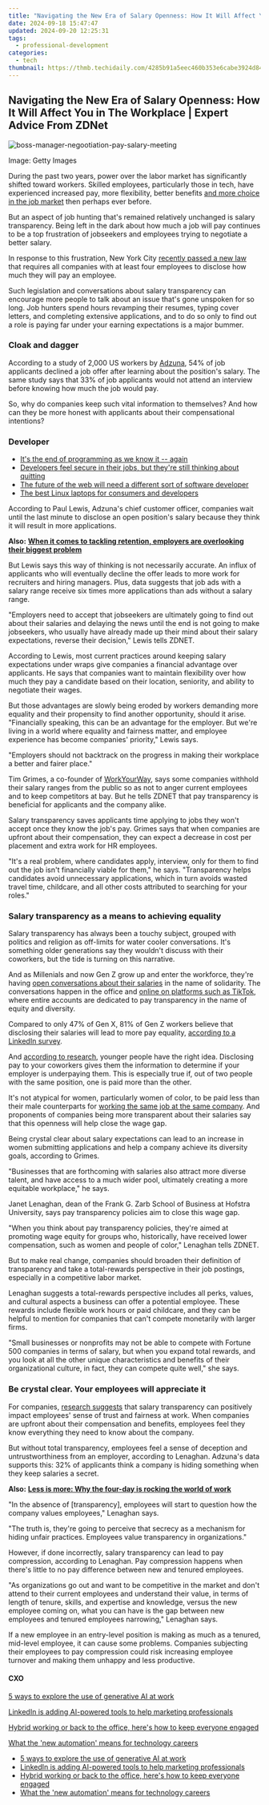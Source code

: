 ```yaml
---
title: "Navigating the New Era of Salary Openness: How It Will Affect You in The Workplace | Expert Advice From ZDNet"
date: 2024-09-18 15:47:47
updated: 2024-09-20 12:25:31
tags:
  - professional-development
categories:
  - tech
thumbnail: https://thmb.techidaily.com/4285b91a5eec460b353e6cabe3924d845457ea4dd57027d124c1eda481947485.jpg
---
```


## Navigating the New Era of Salary Openness: How It Will Affect You in The Workplace | Expert Advice From ZDNet

![boss-manager-negootiation-pay-salary-meeting](https://www.zdnet.com/a/img/resize/5ba9823931a5388dfd2cf4a07d3e714a2036706a/2022/08/10/c9fcf40e-fb9e-457d-a00a-2f7b6c924ae5/boss-manager-negootiation-pay-salary-meeting.jpg?auto=webp&precrop=2119,1191,x0,y102&width=1280)

Image: Getty Images

During the past two years, power over the labor market has significantly shifted toward workers. Skilled employees, particularly those in tech, have experienced increased pay, more flexibility, better benefits [and more choice in the job market](https://www.zdnet.com/article/feeling-burned-out-your-boss-is-probably-more-likely-to-quit-than-you-are/) then perhaps ever before.

But an aspect of job hunting that's remained relatively unchanged is salary transparency. Being left in the dark about how much a job will pay continues to be a top frustration of jobseekers and employees trying to negotiate a better salary.

In response to this frustration, New York City [recently passed a new law](https://www.reuters.com/legal/government/nyc-pay-disclosure-law-aimed-closing-wage-gaps-takes-effect-2022-11-01) that requires all companies with at least four employees to disclose how much they will pay an employee.

Such legislation and conversations about salary transparency can encourage more people to talk about an issue that's gone unspoken for so long. Job hunters spend hours revamping their resumes, typing cover letters, and completing extensive applications, and to do so only to find out a role is paying far under your earning expectations is a major bummer.

### Cloak and dagger

According to a study of 2,000 US workers by [Adzuna](https://www.adzuna.com/), 54% of job applicants declined a job offer after learning about the position's salary. The same study says that 33% of job applicants would not attend an interview before knowing how much the job would pay.

So, why do companies keep such vital information to themselves? And how can they be more honest with applicants about their compensational intentions?

### Developer

* [It's the end of programming as we know it -- again](https://www.zdnet.com/article/its-the-end-of-programming-as-we-know-it-again/)
* [Developers feel secure in their jobs, but they're still thinking about quitting](https://www.zdnet.com/article/developers-feel-secure-in-their-jobs-but-theyre-still-thinking-about-quitting/)
* [The future of the web will need a different sort of software developer](https://www.zdnet.com/article/the-future-of-the-web-will-need-a-different-sort-of-software-developer/)
* [The best Linux laptops for consumers and developers](https://www.zdnet.com/article/best-linux-laptop/)

According to Paul Lewis, Adzuna's chief customer officer, companies wait until the last minute to disclose an open position's salary because they think it will result in more applications. 

**Also:** [**When it comes to tackling retention, employers are overlooking their biggest problem**](https://www.zdnet.com/education/professional-development/when-it-comes-to-tackling-retention-employers-are-overlooking-their-biggest-problem/)

But Lewis says this way of thinking is not necessarily accurate. An influx of applicants who will eventually decline the offer leads to more work for recruiters and hiring managers. Plus, data suggests that job ads with a salary range receive six times more applications than ads without a salary range.

"Employers need to accept that jobseekers are ultimately going to find out about their salaries and delaying the news until the end is not going to make jobseekers, who usually have already made up their mind about their salary expectations, reverse their decision," Lewis tells ZDNET.

According to Lewis, most current practices around keeping salary expectations under wraps give companies a financial advantage over applicants. He says that companies want to maintain flexibility over how much they pay a candidate based on their location, seniority, and ability to negotiate their wages.

But those advantages are slowly being eroded by workers demanding more equality and their propensity to find another opportunity, should it arise. "Financially speaking, this can be an advantage for the employer. But we're living in a world where equality and fairness matter, and employee experience has become companies' priority," Lewis says. 

"Employers should not backtrack on the progress in making their workplace a better and fairer place."

Tim Grimes, a co-founder of [WorkYourWay](https://www.workyourway.com/), says some companies withhold their salary ranges from the public so as not to anger current employees and to keep competitors at bay. But he tells ZDNET that pay transparency is beneficial for applicants and the company alike.

Salary transparency saves applicants time applying to jobs they won't accept once they know the job's pay. Grimes says that when companies are upfront about their compensation, they can expect a decrease in cost per placement and extra work for HR employees. 

"It's a real problem, where candidates apply, interview, only for them to find out the job isn't financially viable for them," he says. "Transparency helps candidates avoid unnecessary applications, which in turn avoids wasted travel time, childcare, and all other costs attributed to searching for your roles."

### Salary transparency as a means to achieving equality

Salary transparency has always been a touchy subject, grouped with politics and religion as off-limits for water cooler conversations. It's something older generations say they wouldn't discuss with their coworkers, but the tide is turning on this narrative.

And as Millenials and now Gen Z grow up and enter the workforce, they're having [open conversations about their salaries](https://www.fox43.com/article/money/personal-finance/salary-transparency-younger-generations-money-smart/521-f5dec1ef-8b54-4b68-b750-0450d83746db) in the name of solidarity. The conversations happen in the office and [online on platforms such as TikTok](https://www.tiktok.com/@salarytransparentstreet), where entire accounts are dedicated to pay transparency in the name of equity and diversity.

Compared to only 47% of Gen X, 81% of Gen Z workers believe that disclosing their salaries will lead to more pay equality, [according to a LinkedIn survey](https://www.linkedin.com/pulse/boomers-hate-talk-pay-81-gen-z-welcomes-full-candor-george-anders/).

And [according to research](https://hbr.org/2022/08/research-the-unintended-consequences-of-pay-transparency#:~:text=Finally%2C%20studies%20indicate%20that%2C%20at,to%20boost%20individual%20task%20performance.), younger people have the right idea. Disclosing pay to your coworkers gives them the information to determine if your employer is underpaying them. This is especially true if, out of two people with the same position, one is paid more than the other.

It's not atypical for women, particularly women of color, to be paid less than their male counterparts for [working the same job at the same company](https://www.zdnet.com/education/professional-development/tech-jobs-men-are-still-most-likely-to-get-interviews-says-report/). And proponents of companies being more transparent about their salaries say that this openness will help close the wage gap. 

Being crystal clear about salary expectations can lead to an increase in women submitting applications and help a company achieve its diversity goals, according to Grimes.

"Businesses that are forthcoming with salaries also attract more diverse talent, and have access to a much wider pool, ultimately creating a more equitable workplace," he says.

Janet Lenaghan, dean of the Frank G. Zarb School of Business at Hofstra University, says pay transparency policies aim to close this wage gap. 

"When you think about pay transparency policies, they're aimed at promoting wage equity for groups who, historically, have received lower compensation, such as women and people of color," Lenaghan tells ZDNET.

But to make real change, companies should broaden their definition of transparency and take a total-rewards perspective in their job postings, especially in a competitive labor market.

Lenaghan suggests a total-rewards perspective includes all perks, values, and cultural aspects a business can offer a potential employee. These rewards include flexible work hours or paid childcare, and they can be helpful to mention for companies that can't compete monetarily with larger firms.

"Small businesses or nonprofits may not be able to compete with Fortune 500 companies in terms of salary, but when you expand total rewards, and you look at all the other unique characteristics and benefits of their organizational culture, in fact, they can compete quite well," she says.

### Be crystal clear. Your employees will appreciate it

For companies, [research suggests](https://hbr.org/2022/08/research-the-unintended-consequences-of-pay-transparency) that salary transparency can positively impact employees' sense of trust and fairness at work. When companies are upfront about their compensation and benefits, employees feel they know everything they need to know about the company.

But without total transparency, employees feel a sense of deception and untrustworthiness from an employer, according to Lenaghan. Adzuna's data supports this: 32% of applicants think a company is hiding something when they keep salaries a secret. 

**Also:** [**Less is more: Why the four-day is rocking the world of work**](https://www.zdnet.com/in-depth/innovation/less-is-more-why-the-four-day-week-rocking-the-world-of-work/)

"In the absence of \[transparency\], employees will start to question how the company values employees," Lenaghan says. 

"The truth is, they're going to perceive that secrecy as a mechanism for hiding unfair practices. Employees value transparency in organizations."

However, if done incorrectly, salary transparency can lead to pay compression, according to Lenaghan. Pay compression happens when there's little to no pay difference between new and tenured employees.

"As organizations go out and want to be competitive in the market and don't attend to their current employees and understand their value, in terms of length of tenure, skills, and expertise and knowledge, versus the new employee coming on, what you can have is the gap between new employees and tenured employees narrowing," Lenaghan says.

If a new employee in an entry-level position is making as much as a tenured, mid-level employee, it can cause some problems. Companies subjecting their employees to pay compression could risk increasing employee turnover and making them unhappy and less productive.

#### CXO

[5 ways to explore the use of generative AI at work](https://www.zdnet.com/article/6-ways-business-leaders-are-exploring-generative-ai-at-work/ "5 ways to explore the use of generative AI at work")

[LinkedIn is adding AI-powered tools to help marketing professionals](https://www.zdnet.com/article/linkedin-is-adding-ai-powered-tools-to-help-marketing-professionals/ "LinkedIn is adding AI-powered tools to help marketing professionals")

[Hybrid working or back to the office, here's how to keep everyone engaged](https://www.zdnet.com/article/hybrid-working-or-back-to-the-office-heres-how-to-keep-everyone-engaged/ "Hybrid working or back to the office, here's how to keep everyone engaged")

[What the 'new automation' means for technology careers](https://www.zdnet.com/article/what-the-new-automation-means-for-technology-careers/ "What the 'new automation' means for technology careers")

* [5 ways to explore the use of generative AI at work](https://www.zdnet.com/article/6-ways-business-leaders-are-exploring-generative-ai-at-work/ "5 ways to explore the use of generative AI at work")
* [LinkedIn is adding AI-powered tools to help marketing professionals](https://www.zdnet.com/article/linkedin-is-adding-ai-powered-tools-to-help-marketing-professionals/ "LinkedIn is adding AI-powered tools to help marketing professionals")
* [Hybrid working or back to the office, here's how to keep everyone engaged](https://www.zdnet.com/article/hybrid-working-or-back-to-the-office-heres-how-to-keep-everyone-engaged/ "Hybrid working or back to the office, here's how to keep everyone engaged")
* [What the 'new automation' means for technology careers](https://www.zdnet.com/article/what-the-new-automation-means-for-technology-careers/ "What the 'new automation' means for technology careers")

<ins class="adsbygoogle"
     style="display:block"
     data-ad-format="autorelaxed"
     data-ad-client="ca-pub-7571918770474297"
     data-ad-slot="1223367746"></ins>



<ins class="adsbygoogle"
     style="display:block"
     data-ad-client="ca-pub-7571918770474297"
     data-ad-slot="8358498916"
     data-ad-format="auto"
     data-full-width-responsive="true"></ins>
